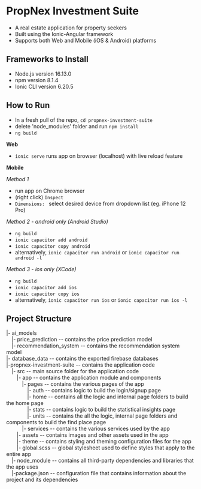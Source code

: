 # PropNex Investment Suite 
* A real estate application for property seekers
* Built using the Ionic-Angular framework
* Supports both Web and Mobile (iOS & Android) platforms<br>

## Frameworks to Install
* Node.js version 16.13.0
* npm version 8.1.4
* Ionic CLI version 6.20.5<br>

## How to Run
* In a fresh pull of the repo, `cd propnex-investment-suite`
* delete 'node_modules' folder and run `npm install`
* `ng build`<br>

**Web**
* `ionic serve` runs app on browser (localhost) with live reload feature<br>

**Mobile**<br>

*Method 1*
* run app on Chrome browser
* (right click) `Inspect`
* `Dimensions: ` select desired device from dropdown list (eg. iPhone 12 Pro)<br>

*Method 2 - android only (Android Studio)*
* `ng build`
* `ionic capacitor add android`
* `ionic capacitor copy android` 
* alternatively, `ionic capacitor run android` or `ionic capacitor run android -l`<br>

*Method 3 - ios only (XCode)*
* `ng build`
* `ionic capacitor add ios`
* `ionic capacitor copy ios` 
* alternatively, `ionic capacitor run ios` or `ionic capacitor run ios -l`<br>

## Project Structure
|- ai_models<br>
&emsp;|- price_prediction     -- contains the price prediction model<br>
&emsp;|- recommendation_system    -- contains the recommendation system model<br>
|- database_data    -- contains the exported firebase databases<br>
|-propnex-investment-suite  -- contains the application code<br>
&emsp;|- src  -- main source folder for the application code<br>
&emsp;&emsp;|- app  -- contains the application module and components<br>
&emsp;&emsp;&emsp;|- pages    -- contains the various pages of the app<br>
&emsp;&emsp;&emsp;&emsp;|- auth     -- contains logic to build the login/signup page <br>
&emsp;&emsp;&emsp;&emsp;|- home     -- contains all the logic and internal page folders to build the home page<br>
&emsp;&emsp;&emsp;&emsp;|- stats    -- contains logic to build the statistical insights page <br>
&emsp;&emsp;&emsp;&emsp;|- units    -- contains the all the logic, internal page folders and components to build the find place page<br>
&emsp;&emsp;&emsp;|- services     -- contains the various services used by the app<br>
&emsp;&emsp;|- assets   -- contains images and other assets used in the app<br>
&emsp;&emsp;|- theme    -- contains styling and theming configuration files for the app<br>
&emsp;&emsp;|- global.scss  -- global stylesheet used to define styles that apply to the entire app<br>
&emsp;|- node_module  -- contains all third-party dependencies and libraries that the app uses<br>
&emsp;|-package.json  -- configuration file that contains information about the project and its dependencies






